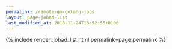 ```yaml
---
permalink: /remote-go-golang-jobs
layout: page-jobad-list
last_modified_at: 2018-11-24T18:52:56+0100
---
```

{% include render_jobad_list.html permalink=page.permalink %}
